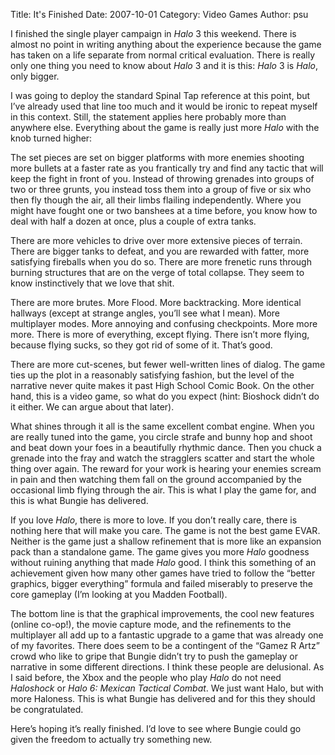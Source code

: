 Title: It's Finished
Date: 2007-10-01
Category: Video Games
Author: psu

I finished the single player campaign in *Halo* 3 this weekend. There is almost no point in writing anything about the experience because the game has taken on a life separate from normal critical evaluation. There is really only one thing you need to know about *Halo* 3 and it is this: *Halo* 3 is *Halo*, only bigger.

I was going to deploy the standard Spinal Tap reference at this point, but I’ve already used that line too much and it would be ironic to repeat myself in this context. Still, the statement applies here probably more than anywhere else. Everything about the game is really just more *Halo* with the knob turned higher:

The set pieces are set on bigger platforms with more enemies shooting more bullets at a faster rate as you frantically try and find any tactic that will keep the fight in front of you. Instead of throwing grenades into groups of two or three grunts, you instead toss them into a group of five or six who then fly though the air, all their limbs flailing independently. Where you might have fought one or two banshees at a time before, you know how to deal with half a dozen at once, plus a couple of extra tanks.

There are more vehicles to drive over more extensive pieces of terrain. There are bigger tanks to defeat, and you are rewarded with fatter, more satisfying fireballs when you do so. There are more frenetic runs through burning structures that are on the verge of total collapse. They seem to know instinctively that we love that shit.

There are more brutes. More Flood. More backtracking. More identical hallways (except at strange angles, you’ll see what I mean). More multiplayer modes. More annoying and confusing checkpoints. More more more. There is more of everything, except flying. There isn’t more flying, because flying sucks, so they got rid of some of it. That’s good.

There are more cut-scenes, but fewer well-written lines of dialog. The game ties up the plot in a reasonably satisfying fashion, but the level of the narrative never quite makes it past High School Comic Book. On the other hand, this is a video game, so what do you expect (hint: Bioshock didn’t do it either. We can argue about that later).

What shines through it all is the same excellent combat engine. When you are really tuned into the game, you circle strafe and bunny hop and shoot and beat down your foes in a beautifully rhythmic dance. Then you chuck a grenade into the fray and watch the stragglers scatter and start the whole thing over again. The reward for your work is hearing your enemies scream in pain and then watching them fall on the ground accompanied by the occasional limb flying through the air. This is what I play the game for, and this is what Bungie has delivered.

If you love *Halo*, there is more to love. If you don’t really care, there is nothing here that will make you care. The game is not the best game EVAR. Neither is the game just a shallow refinement that is more like an expansion pack than a standalone game. The game gives you more *Halo* goodness without ruining anything that made *Halo* good. I think this something of an achievement given how many other games have tried to follow the “better graphics, bigger everything” formula and failed miserably to preserve the core gameplay (I’m looking at you Madden Football).

The bottom line is that the graphical improvements, the cool new features (online co-op!), the movie capture mode, and the refinements to the multiplayer all add up to a fantastic upgrade to a game that was already one of my favorites. There does seem to be a contingent of the “Gamez R Artz” crowd who like to gripe that Bungie didn’t try to push the gameplay or narrative in some different directions. I think these people are delusional. As I said before, the Xbox and the people who play *Halo* do not need *Haloshock* or *Halo 6: Mexican Tactical Combat*. We just want Halo, but with more Haloness. This is what Bungie has delivered and for this they should be congratulated.

Here’s hoping it’s really finished. I’d love to see where Bungie could go given the freedom to actually try something new.